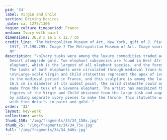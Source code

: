 ```yaml
---
pid: '34'
label: Virgin and Child
section: Driving Desires
_date: ca. 1275/1300
region_culture_timeperiod: France
medium: Ivory with paint
dimensions: 36.8 x 16.5 x 12.7 cm
credit_line: 'The Metropolitan Museum of Art, New York, gift of J. Pierpont Morgan,
  1917, 17.190.295. Image ? The Metropolitan Museum of Art. Image source: Art Resource,
  NY'
description: "\nIvory tusks were among the luxury commodities traded across the Sahara
  Desert alongside gold. Two elephant subspecies are found in West Africa: the Savanna
  elephant, which is the largest of all elephant species, and the forest elephant.
  The tusks of both elephants were circulated through medieval trans-Saharan trade.
  \n\nLarge-scale Virgin and Child statuettes represent the apex of ivory carving
  in the medieval period in France, and this sculpture is among the largest. Measuring
  16.5 cm in diameter at its widest point, the solid statuette could only have been
  made from the tusk of a Savanna elephant. The artist has maximized the size of the
  figures of the Virgin and Child obtained from the large tusk and augmented it further
  by adding separate ivory pieces to make the throne. This statuette was finished
  with fine details in paint and gold. "
order: '33'
layout: key-work
collection: works
thumb_150: '/img/fragments/34/34_150x.jpg'
thumb_75: '/img/fragments/34/34_75x.jpg'
full: '/img/fragments/34/34_640x.jpg'
---
```

